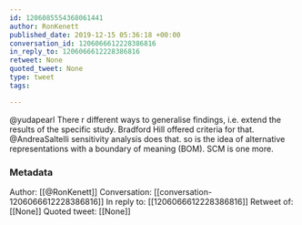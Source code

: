 ```yaml
---
id: 1206085554368061441
author: RonKenett
published_date: 2019-12-15 05:36:18 +00:00
conversation_id: 1206066612228386816
in_reply_to: 1206066612228386816
retweet: None
quoted_tweet: None
type: tweet
tags:

---
```


@yudapearl There r different ways to generalise findings, i.e. extend the results of the specific study. Bradford Hill offered criteria for that. @AndreaSaltelli sensitivity analysis does that. so is the idea of alternative representations with a boundary of meaning (BOM). SCM is one more.

### Metadata

Author: [[@RonKenett]]
Conversation: [[conversation-1206066612228386816]]
In reply to: [[1206066612228386816]]
Retweet of: [[None]]
Quoted tweet: [[None]]
